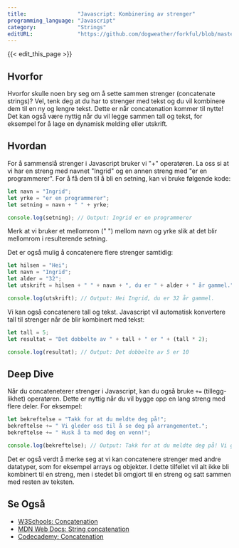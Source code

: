 ```yaml
---
title:                "Javascript: Kombinering av strenger"
programming_language: "Javascript"
category:             "Strings"
editURL:              "https://github.com/dogweather/forkful/blob/master/content/no/javascript/concatenating-strings.md"
---
```


{{< edit_this_page >}}

## Hvorfor

Hvorfor skulle noen bry seg om å sette sammen strenger (concatenate strings)? Vel, tenk deg at du har to strenger med tekst og du vil kombinere dem til en ny og lengre tekst. Dette er når concatenation kommer til nytte! Det kan også være nyttig når du vil legge sammen tall og tekst, for eksempel for å lage en dynamisk melding eller utskrift.

## Hvordan

For å sammenslå strenger i Javascript bruker vi "+" operatøren. La oss si at vi har en streng med navnet "Ingrid" og en annen streng med "er en programmerer". For å få dem til å bli en setning, kan vi bruke følgende kode:

```Javascript
let navn = "Ingrid";
let yrke = "er en programmerer";
let setning = navn + " " + yrke;

console.log(setning); // Output: Ingrid er en programmerer
```

Merk at vi bruker et mellomrom (" ") mellom navn og yrke slik at det blir mellomrom i resulterende setning.

Det er også mulig å concatenere flere strenger samtidig:

```Javascript
let hilsen = "Hei";
let navn = "Ingrid";
let alder = "32";
let utskrift = hilsen + " " + navn + ", du er " + alder + " år gammel.";

console.log(utskrift); // Output: Hei Ingrid, du er 32 år gammel.
```

Vi kan også concatenere tall og tekst. Javascript vil automatisk konvertere tall til strenger når de blir kombinert med tekst:

```Javascript
let tall = 5;
let resultat = "Det dobbelte av " + tall + " er " + (tall * 2);

console.log(resultat); // Output: Det dobbelte av 5 er 10
```

## Deep Dive

Når du concateneterer strenger i Javascript, kan du også bruke `+=` (tillegg-likhet) operatøren. Dette er nyttig når du vil bygge opp en lang streng med flere deler. For eksempel:

```Javascript
let bekreftelse = "Takk for at du meldte deg på!";
bekreftelse += " Vi gleder oss til å se deg på arrangementet.";
bekreftelse += " Husk å ta med deg en venn!";

console.log(bekreftelse); // Output: Takk for at du meldte deg på! Vi gleder oss til å se deg på arrangementet. Husk å ta med deg en venn!
```

Det er også verdt å merke seg at vi kan concatenere strenger med andre datatyper, som for eksempel arrays og objekter. I dette tilfellet vil alt ikke bli kombinert til en streng, men i stedet bli omgjort til en streng og satt sammen med resten av teksten.

## Se Også

- [W3Schools: Concatenation](https://www.w3schools.com/js/js_string_concat.asp)
- [MDN Web Docs: String concatenation](https://developer.mozilla.org/en-US/docs/Web/JavaScript/Reference/Operators/Addition_assignment)
- [Codecademy: Concatenation](https://www.codecademy.com/learn/introduction-to-javascript/modules/learn-javascript-strings/cheatsheet)